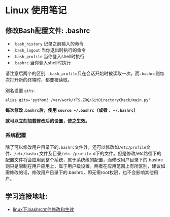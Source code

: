 # Linux 使用笔记

## 修改Bash配置文件: .bashrc

* `.bash_history` 记录之前输入的命令
* `.bash_logout` 当你退出时执行的命令
* `.bash_profile` 当你登入shell时执行
* `.bashrc` 当你登入shell时执行

请注意后两个的区别: `.bash_profile`只在会话开始时被读取一次，而`.bashrc`则每次打开新的终端时，都要被读取。

别名设置 `gits`:

```shell
alias gits='python3 /var/work/YTS.ZRQ/GitDirectoryCheck/main.py'
```

**每次修改`.bashrc`后，使用 `source ~/.bashrc`（或者 `. ~/.bashrc`）**

**就可以立刻加载修改后的设置，使之生效。**

### 系统配置

除了可以修改用户目录下的`.bashrc`文件外，还可以修改如`/etc/profile`文件、`/etc/bashrc`文件及目录`/etc /profile.d`下的文件。但是修改/etc路径下的配置文件将会应用到整个系统，属于系统级的配置，而修改用户目录下的.bashrc则只是限制在用户应用上，属于用户级设置。两者在应用范围上有所区别，建议如需修改的话，修改用户目录下的.bashrc，即无需root权限，也不会影响其他用户。

## 学习连接地址:

* [linux下.bashrc文件修改和生效](https://blog.csdn.net/eleanoryss/article/details/70207767)
